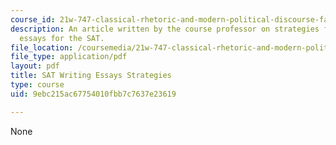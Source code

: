 ```yaml
---
course_id: 21w-747-classical-rhetoric-and-modern-political-discourse-fall-2009
description: An article written by the course professor on strategies for writing
  essays for the SAT.
file_location: /coursemedia/21w-747-classical-rhetoric-and-modern-political-discourse-fall-2009/9ebc215ac67754010fbb7c7637e23619_MIT21W_747_01F09_study12.pdf
file_type: application/pdf
layout: pdf
title: SAT Writing Essays Strategies
type: course
uid: 9ebc215ac67754010fbb7c7637e23619

---
```

None